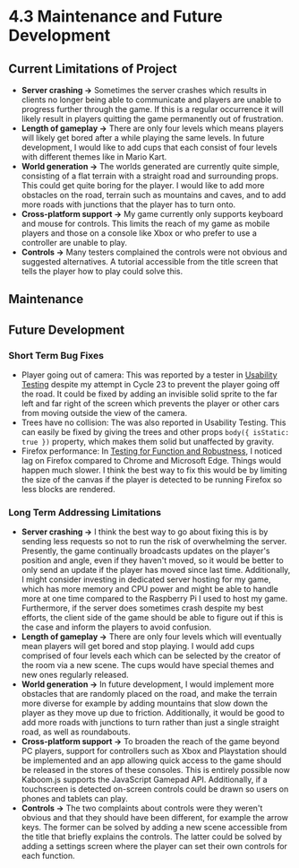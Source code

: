 # 4.3 Maintenance and Future Development

## Current Limitations of Project

* **Server crashing ->** Sometimes the server crashes which results in clients no longer being able to communicate and players are unable to progress further through the game. If this is a regular occurrence it will likely result in players quitting the game permanently out of frustration.
* **Length of gameplay ->** There are only four levels which means players will likely get bored after a while playing the same levels. In future development, I would like to add cups that each consist of four levels with different themes like in Mario Kart.
* **World generation ->** The worlds generated are currently quite simple, consisting of a flat terrain with a straight road and surrounding props. This could get quite boring for the player. I would like to add more obstacles on the road, terrain such as mountains and caves, and to add more roads with junctions that the player has to turn onto.
* **Cross-platform support ->** My game currently only supports keyboard and mouse for controls. This limits the reach of my game as mobile players and those on a console like Xbox or who prefer to use a controller are unable to play.
* **Controls ->** Many testers complained the controls were not obvious and suggested alternatives. A tutorial accessible from the title screen that tells the player how to play could solve this.

## Maintenance



## Future Development

### Short Term Bug Fixes

* Player going out of camera: This was reported by a tester in [Usability Testing](../3-testing/3.2-usability-testing.md) despite my attempt in Cycle 23 to prevent the player going off the road. It could be fixed by adding an invisible solid sprite to the far left and far right of the screen which prevents the player or other cars from moving outside the view of the camera.&#x20;
* Trees have no collision: The was also reported in Usability Testing. This can easily be fixed by giving the trees and other props `body({ isStatic: true })` property, which makes them solid but unaffected by gravity.
* Firefox performance: In [Testing for Function and Robustness](../3-testing/3.1-robustness.md), I noticed lag on Firefox compared to Chrome and Microsoft Edge. Things would happen much slower. I think the best way to fix this would be by limiting the size of the canvas if the player is detected to be running Firefox so less blocks are rendered.

### Long Term Addressing Limitations

* **Server crashing ->** I think the best way to go about fixing this is by sending less requests so not to run the risk of overwhelming the server. Presently, the game continually broadcasts updates on the player's position and angle, even if they haven't moved, so it would be better to only send an update if the player has moved since last time. Additionally, I might consider investing in dedicated server hosting for my game, which has more memory and CPU power and might be able to handle more at one time compared to the Raspberry Pi I used to host my game. Furthermore, if the server does sometimes crash despite my best efforts, the client side of the game should be able to figure out if this is the case and inform the players to avoid confusion.
* **Length of gameplay ->** There are only four levels which will eventually mean players will get bored and stop playing. I would add cups comprised of four levels each which can be selected by the creator of the room via a new scene. The cups would have special themes and new ones regularly released.
* **World generation ->** In future development, I would implement more obstacles that are randomly placed on the road, and make the terrain more diverse for example by adding mountains that slow down the player as they move up due to friction. Additionally, it would be good to add more roads with junctions to turn rather than just a single straight road, as well as roundabouts.
* **Cross-platform support ->** To broaden the reach of the game beyond PC players, support for controllers such as Xbox and Playstation should be implemented and an app allowing quick access to the game should be released in the stores of these consoles. This is entirely possible now Kaboom.js supports the JavaScript Gamepad API. Additionally, if a touchscreen is detected on-screen controls could be drawn so users on phones and tablets can play.
* **Controls ->** The two complaints about controls were they weren't obvious and that they should have been different, for example the arrow keys. The former can be solved by adding a new scene accessible from the title that briefly explains the controls. The latter could be solved by adding a settings screen where the player can set their own controls for each function.
